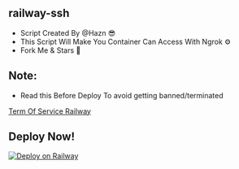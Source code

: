 ## railway-ssh

* Script Created By @Hazn 😎
* This Script Will Make You Container Can Access With Ngrok ⚙️
* Fork Me & Stars 🤩 

## Note:
* Read this Before Deploy To avoid getting banned/terminated

[Term Of Service Railway](https://railway.app/legal/fair-use)

## Deploy Now!
[![Deploy on Railway](https://railway.app/button.svg)](https://railway.app/new/template/wvth04?referralCode=crEeFr)
